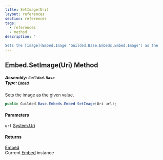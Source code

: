 ```yaml
---
title: SetImage(Uri)
layout: references
section: references
tags:
  - references
  - method
description: "

Sets the [image](Embed.Image 'Guilded.Base.Embeds.Embed.Image') as the given value."
---
```


## Embed.SetImage(Uri) Method
##### **Assembly:** `Guilded.Base`<br/>**Type:** [`Embed`](Embed 'Guilded.Base.Embeds.Embed')

Sets the [image](Embed.Image 'Guilded.Base.Embeds.Embed.Image') as the given value.

```csharp
public Guilded.Base.Embeds.Embed SetImage(Uri url);
```
#### Parameters

<a name='Guilded.Base.Embeds.Embed.SetImage(Uri).url'></a>

`url` [System.Uri](https://docs.microsoft.com/en-us/dotnet/api/System.Uri 'System.Uri')

#### Returns
[Embed](Embed 'Guilded.Base.Embeds.Embed')  
Current [Embed](Embed 'Guilded.Base.Embeds.Embed') instance